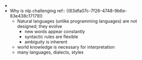 -
- Why is nlp challenging
  ref:: ((63dfa07c-7f26-4748-9b6e-83e438c17179))
	- Natural languages (unlike programming languages) are not designed; they evolve
		- new words appear constantly
		- syntactic rules are flexible
		- ambiguity is inherent
	- world knowledge is necessary for interpretation
	- many languages, dialects, styles